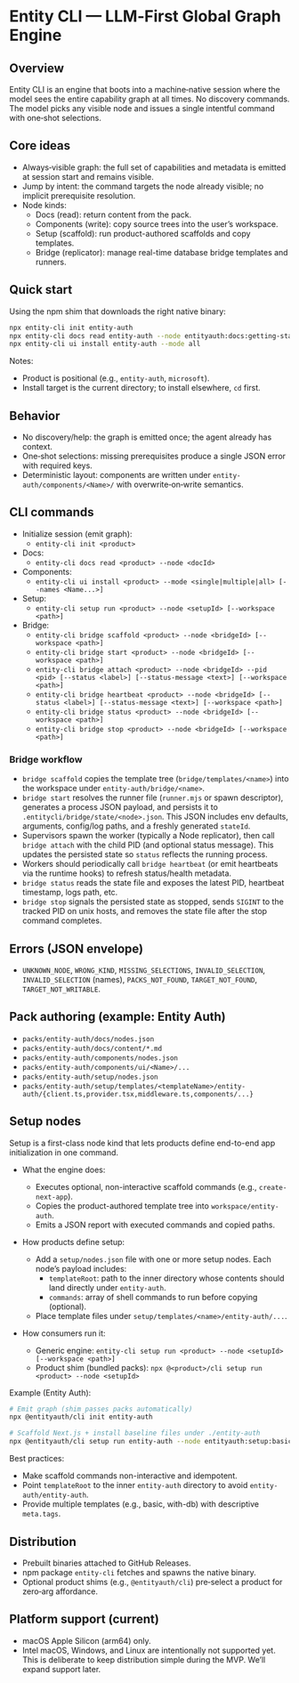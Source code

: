# Entity CLI — LLM‑First Global Graph Engine

## Overview
Entity CLI is an engine that boots into a machine‑native session where the model sees the entire capability graph at all times. No discovery commands. The model picks any visible node and issues a single intentful command with one‑shot selections.

## Core ideas
- Always‑visible graph: the full set of capabilities and metadata is emitted at session start and remains visible.
- Jump by intent: the command targets the node already visible; no implicit prerequisite resolution.
- Node kinds:
  - Docs (read): return content from the pack.
  - Components (write): copy source trees into the user’s workspace.
  - Setup (scaffold): run product-authored scaffolds and copy templates.
  - Bridge (replicator): manage real-time database bridge templates and runners.

## Quick start
Using the npm shim that downloads the right native binary:

```bash
npx entity-cli init entity-auth
npx entity-cli docs read entity-auth --node entityauth:docs:getting-started
npx entity-cli ui install entity-auth --mode all
```

Notes:
- Product is positional (e.g., `entity-auth`, `microsoft`).
- Install target is the current directory; to install elsewhere, `cd` first.

## Behavior
- No discovery/help: the graph is emitted once; the agent already has context.
- One‑shot selections: missing prerequisites produce a single JSON error with required keys.
- Deterministic layout: components are written under `entity-auth/components/<Name>/` with overwrite‑on‑write semantics.

## CLI commands
- Initialize session (emit graph):
  - `entity-cli init <product>`
- Docs:
  - `entity-cli docs read <product> --node <docId>`
- Components:
  - `entity-cli ui install <product> --mode <single|multiple|all> [--names <Name...>]`
- Setup:
  - `entity-cli setup run <product> --node <setupId> [--workspace <path>]`
- Bridge:
  - `entity-cli bridge scaffold <product> --node <bridgeId> [--workspace <path>]`
  - `entity-cli bridge start <product> --node <bridgeId> [--workspace <path>]`
  - `entity-cli bridge attach <product> --node <bridgeId> --pid <pid> [--status <label>] [--status-message <text>] [--workspace <path>]`
  - `entity-cli bridge heartbeat <product> --node <bridgeId> [--status <label>] [--status-message <text>] [--workspace <path>]`
  - `entity-cli bridge status <product> --node <bridgeId> [--workspace <path>]`
  - `entity-cli bridge stop <product> --node <bridgeId> [--workspace <path>]`

### Bridge workflow

- `bridge scaffold` copies the template tree (`bridge/templates/<name>`) into the workspace under `entity-auth/bridge/<name>`.
- `bridge start` resolves the runner file (`runner.mjs` or spawn descriptor), generates a process JSON payload, and persists it to `.entitycli/bridge/state/<node>.json`. This JSON includes env defaults, arguments, config/log paths, and a freshly generated `stateId`.
- Supervisors spawn the worker (typically a Node replicator), then call `bridge attach` with the child PID (and optional status message). This updates the persisted state so `status` reflects the running process.
- Workers should periodically call `bridge heartbeat` (or emit heartbeats via the runtime hooks) to refresh status/health metadata.
- `bridge status` reads the state file and exposes the latest PID, heartbeat timestamp, logs path, etc.
- `bridge stop` signals the persisted state as stopped, sends `SIGINT` to the tracked PID on unix hosts, and removes the state file after the stop command completes.

## Errors (JSON envelope)
- `UNKNOWN_NODE`, `WRONG_KIND`, `MISSING_SELECTIONS`, `INVALID_SELECTION`, `INVALID_SELECTION` (names), `PACKS_NOT_FOUND`, `TARGET_NOT_FOUND`, `TARGET_NOT_WRITABLE`.

## Pack authoring (example: Entity Auth)
- `packs/entity-auth/docs/nodes.json`
- `packs/entity-auth/docs/content/*.md`
- `packs/entity-auth/components/nodes.json`
- `packs/entity-auth/components/ui/<Name>/...`
- `packs/entity-auth/setup/nodes.json`
- `packs/entity-auth/setup/templates/<templateName>/entity-auth/{client.ts,provider.tsx,middleware.ts,components/...}`

## Setup nodes

Setup is a first-class node kind that lets products define end-to-end app initialization in one command.

- What the engine does:
  - Executes optional, non-interactive scaffold commands (e.g., `create-next-app`).
  - Copies the product-authored template tree into `workspace/entity-auth`.
  - Emits a JSON report with executed commands and copied paths.

- How products define setup:
  - Add a `setup/nodes.json` file with one or more setup nodes. Each node’s payload includes:
    - `templateRoot`: path to the inner directory whose contents should land directly under `entity-auth`.
    - `commands`: array of shell commands to run before copying (optional).
  - Place template files under `setup/templates/<name>/entity-auth/...`.

- How consumers run it:
  - Generic engine: `entity-cli setup run <product> --node <setupId> [--workspace <path>]`
  - Product shim (bundled packs): `npx @<product>/cli setup run <product> --node <setupId>`

Example (Entity Auth):

```bash
# Emit graph (shim passes packs automatically)
npx @entityauth/cli init entity-auth

# Scaffold Next.js + install baseline files under ./entity-auth
npx @entityauth/cli setup run entity-auth --node entityauth:setup:basic
```

Best practices:
- Make scaffold commands non-interactive and idempotent.
- Point `templateRoot` to the inner `entity-auth` directory to avoid `entity-auth/entity-auth`.
- Provide multiple templates (e.g., basic, with-db) with descriptive `meta.tags`.

## Distribution
- Prebuilt binaries attached to GitHub Releases.
- npm package `entity-cli` fetches and spawns the native binary.
- Optional product shims (e.g., `@entityauth/cli`) pre‑select a product for zero‑arg affordance.

## Platform support (current)
- macOS Apple Silicon (arm64) only.
- Intel macOS, Windows, and Linux are intentionally not supported yet. This is deliberate to keep distribution simple during the MVP. We’ll expand support later.


